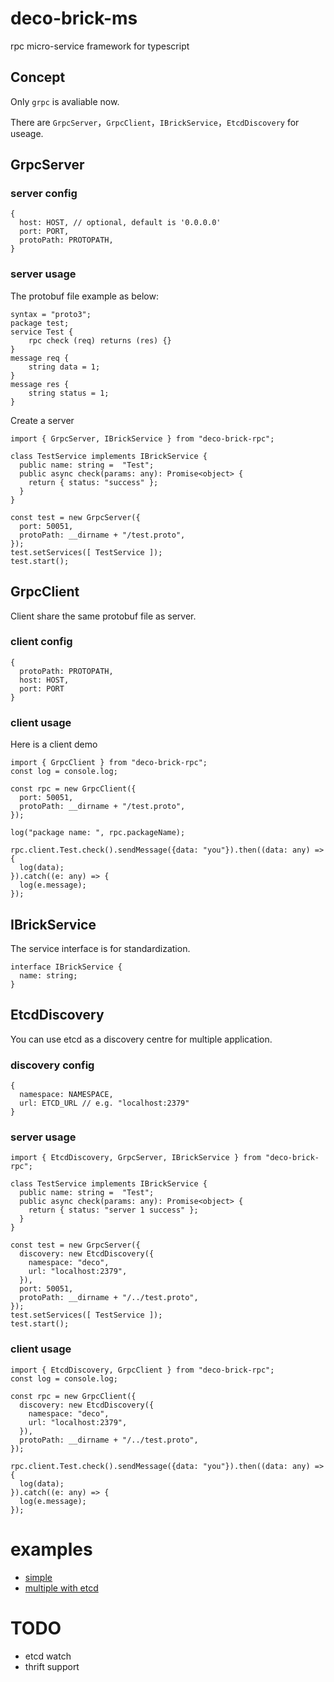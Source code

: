 # deco-brick-ms
rpc micro-service framework for typescript

## Concept
Only `grpc` is avaliable now.

There are `GrpcServer`，`GrpcClient`，`IBrickService`，`EtcdDiscovery`  for useage.

## GrpcServer
### server config 
```
{
  host: HOST, // optional, default is '0.0.0.0'
  port: PORT,
  protoPath: PROTOPATH,
}
```
### server usage

The protobuf file example as below:
```
syntax = "proto3";
package test;
service Test {
	rpc check (req) returns (res) {}
}
message req {
	string data = 1;
}
message res {
	string status = 1;
}
```
Create a server
```
import { GrpcServer, IBrickService } from "deco-brick-rpc";

class TestService implements IBrickService {
  public name: string =  "Test";
  public async check(params: any): Promise<object> {
    return { status: "success" };
  }
}

const test = new GrpcServer({
  port: 50051,
  protoPath: __dirname + "/test.proto",
});
test.setServices([ TestService ]);
test.start();
```

## GrpcClient
Client share the same protobuf file as server.

### client config
```
{
  protoPath: PROTOPATH,
  host: HOST,
  port: PORT
}
```
### client usage
Here is a client demo
```
import { GrpcClient } from "deco-brick-rpc";
const log = console.log;

const rpc = new GrpcClient({
  port: 50051,
  protoPath: __dirname + "/test.proto",
});

log("package name: ", rpc.packageName);

rpc.client.Test.check().sendMessage({data: "you"}).then((data: any) => {
  log(data);
}).catch((e: any) => {
  log(e.message);
});
```

## IBrickService
The service interface is for standardization.
```
interface IBrickService {
  name: string;
}
```

## EtcdDiscovery
You can use etcd as a discovery centre for multiple application.

### discovery config
```
{
  namespace: NAMESPACE,
  url: ETCD_URL // e.g. "localhost:2379"
}
```

### server usage
```
import { EtcdDiscovery, GrpcServer, IBrickService } from "deco-brick-rpc";

class TestService implements IBrickService {
  public name: string =  "Test";
  public async check(params: any): Promise<object> {
    return { status: "server 1 success" };
  }
}

const test = new GrpcServer({
  discovery: new EtcdDiscovery({
    namespace: "deco",
    url: "localhost:2379",
  }),
  port: 50051,
  protoPath: __dirname + "/../test.proto",
});
test.setServices([ TestService ]);
test.start();
```

### client usage
```
import { EtcdDiscovery, GrpcClient } from "deco-brick-rpc";
const log = console.log;

const rpc = new GrpcClient({
  discovery: new EtcdDiscovery({
    namespace: "deco",
    url: "localhost:2379",
  }),
  protoPath: __dirname + "/../test.proto",
});

rpc.client.Test.check().sendMessage({data: "you"}).then((data: any) => {
  log(data);
}).catch((e: any) => {
  log(e.message);
});

```

# examples
- [simple](https://github.com/pascallin/deco-brick-rpc/tree/dev/src/example/simple)
- [multiple with etcd](https://github.com/pascallin/deco-brick-rpc/tree/dev/src/example/multiple)

# TODO
- etcd watch
- thrift support